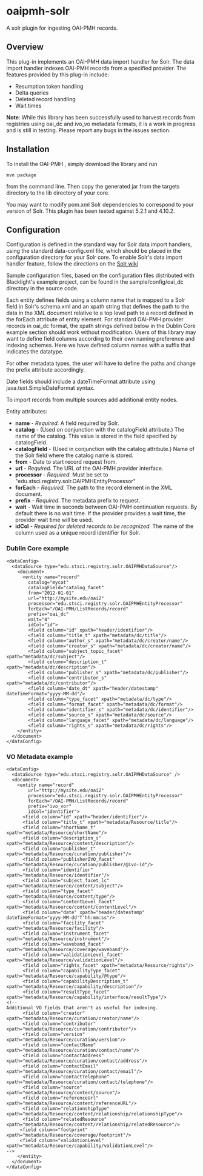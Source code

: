 # oaipmh-solr
A solr plugin for ingesting OAI-PMH records.

## Overview

This plug-in implements an OAI-PMH data import handler for Solr. The data import handler indexes OAI-PMH records from a specified provider. The features provided by this plug-in include:

* Resumption token handling
* Delta queries
* Deleted record handling
* Wait times

**Note**: While this library has been successfully used to harvest records from registries using oai\_dc and ivo\_vo metadata formats, it is a work in progress and is still in testing. Please report any bugs in the issues section.

## Installation

To install the OAI-PMH , simply download the library and run

    mvn package

from the command line.
Then copy the generated jar from the targets directory to the lib directory of your core.

You may want to modify pom.xml Solr dependencies to correspond to your version of Solr. This plugin has been tested against 5.2.1 and 4.10.2.

## Configuration

Configuration is defined in the standard way for Solr data import handlers, using the standard data-config.xml file, which should be placed in the configuration directory for your Solr core. To enable Solr's data import handler feature, follow the directions on the [Solr wiki](http://wiki.apache.org/solr/DataImportHandler)

Sample configuration files, based on the configuration files distributed with Blacklight's example project, can be found in the sample/config/oai_dc directory in the source code.

Each entity defines fields using a column name that is mapped to a Solr field in Solr's schema.xml and an xpath string that defines the path to the data in the XML document relative to a top level path to a record defined in the forEach attribute of entity element. For standard OAI-PMH provider records in oai\_dc format, the xpath strings defined below in the Dublin Core example section should work without modification. Users of this library may want to define field columns according to their own naming preference and indexing schemes. Here we have defined column names with a suffix that indicates the datatype.

For other metadata types, the user will have to define the paths and change the prefix attribute accordingly.

Date fields should include a dateTimeFormat attribute using java.text.SimpleDateFormat syntax.

To import records from multiple sources add additional entity nodes.

Entity attributes:

* **name** - *Required.* A field required by Solr.
* **catalog** - (Used on conjunction with the catalogField attribute.) The name of the catalog. This value is stored in the field specified by catalogField.
* **catalogField** - (Used in conjunction with the catalog attribute.) Name of the Solr field where the catalog name is stored.
* **from** - Date to start record request from. 
* **url** - *Required.* The URL of the OAI-PMH provider interface.
* **processor** - *Required.* Must be set to "edu.stsci.registry.solr.OAIPMHEntityProcessor"
* **forEach** - *Required.* The path to the record element in the XML document.
* **prefix** - *Required.* The metadata prefix to request.
* **wait** - Wait time in seconds between OAI-PMH continuation requests. By default there is no wait time. If the provider provides a wait time, the provider wait time will be used.
* **idCol** - *Required for deleted records to be recognized.* The name of the column used as a unique record identifier for Solr.

### Dublin Core example

    <dataConfig>
      <dataSource type="edu.stsci.registry.solr.OAIPMHDataSource"/>
        <document>
          <entity name="record"
    	    catalog="mycat"
    	    catalogField="catalog_facet"
    	    from="2012-01-01"
    	    url="http://mysite.edu/oai2"
    	    processor="edu.stsci.registry.solr.OAIPMHEntityProcessor"
    	    forEach="/OAI-PMH/ListRecords/record"
    	    prefix="oai_dc"
    	    wait="4"
    	    idCol="id">
            <field column="id" xpath="header/identifier"/>
            <field column="title_t" xpath="metadata/dc/title"/>
            <field column="author_s" xpath="metadata/dc/creator/name"/>
            <field column="creator_s" xpath="metadata/dc/creator/name"/>
            <field column="subject_topic_facet" xpath="metadata/dc/subject"/>
            <field column="description_t" xpath="metadata/dc/description"/>
            <field column="publisher_s" xpath="metadata/dc/publisher"/>
            <field column="contributor_s" xpath="metadata/dc/contributor"/>
            <field column="date_dt" xpath="header/datestamp" dateTimeFormat="yyyy-MM-dd"/>
            <field column="type_facet" xpath="metadata/dc/type"/>
            <field column="format_facet" xpath="metadata/dc/format"/>
            <field column="identifier_s" xpath="metadata/dc/identifier"/>
            <field column="source_s" xpath="metadata/dc/source"/>
            <field column="language_facet" xpath="metadata/dc/language"/>
            <field column="rights_s" xpath="metadata/dc/rights"/>
        </entity>
      </document>
    </dataConfig> 


### VO Metadata example

    <dataConfig>
      <dataSource type="edu.stsci.registry.solr.OAIPMHDataSource" />
      <document>
        <entity name="record" 
    	    url="http://mysite.edu/oai2"
    	    processor="edu.stsci.registry.solr.OAIPMHEntityProcessor"
    	    forEach="/OAI-PMH/ListRecords/record"
    	    prefix="ivo_vor"
    	    idCol="identifier">
          <field column="id" xpath="header/identifier"/>
          <field column="title_t" xpath="metadata/Resource/title"/>
          <field column="shortName_t" xpath="metadata/Resource/shortName"/>
          <field column="description_s" xpath="metadata/Resource/content/description"/>
          <field column="publisher_t" xpath="metadata/Resource/curation/publisher"/>
          <field column="publisherIVO_facet" xpath="metadata/Resource/curation/publisher/@ivo-id"/>
          <field column="identifier" xpath="metadata/Resource/identifier"/>
          <field column="subject_facet_lc" xpath="metadata/Resource/content/subject"/>
          <field column="type_facet" xpath="metadata/Resource/content/type"/>
          <field column="contentLevel_facet" xpath="metadata/Resource/content/contentLevel"/>
          <field column="date" xpath="header/datestamp" dateTimeFormat="yyyy-MM-dd'T'hh:mm:ss"/>
          <field column="facility_facet"  xpath="metadata/Resource/facility"/>
          <field column="instrument_facet" xpath="metadata/Resource/instrument"/>
          <field column="waveband_facet" xpath="metadata/Resource/coverage/waveband"/>
          <field column="validationLevel_facet" xpath="metadata/Resource/validationLevel"/>
          <field column="rights_facet" xpath="metadata/Resource/rights"/>
          <field column="capabilityType_facet" xpath="metadata/Resource/capability/@type"/>
          <field column="capabilityDescription_t" xpath="metadata/Resource/capability/description"/>
          <field column="resultType_facet" xpath="metadata/Resource/capability/interface/resultType"/>
    <!--
    Additional VO fields that aren't as useful for indexing.
          <field column="creator" xpath="metadata/Resource/curation/creator/name"/>
          <field column="contributor" xpath="metadata/Resource/curation/contributor"/>
          <field column="version" xpath="metadata/Resource/curation/version"/>
          <field column="contactName" xpath="metadata/Resource/curation/contact/name"/>
          <field column="contactAddress" xpath="metadata/Resource/curation/contact/address"/>
          <field column="contactEmail" xpath="metadata/Resource/curation/contact/email"/>
          <field column="contactTelephone" xpath="metadata/Resource/curation/contact/telephone"/>
          <field column="source" xpath="metadata/Resource/content/source"/>
          <field column="referenceUrl" xpath="metadata/Resource/content/referenceURL"/>
          <field column="relationshipType" xpath="metadata/Resource/content/relationship/relationshipType"/>
          <field column="relatedResource" xpath="metadata/Resource/content/relationship/relatedResource"/>
         <field column="footprint" xpath="metadata/Resource/coverage/footprint"/>
         <field column="validationLevel" xpath="metadata/Resource/capability/validationLevel"/>
    -->
        </entity>
      </document>
    </dataConfig> 